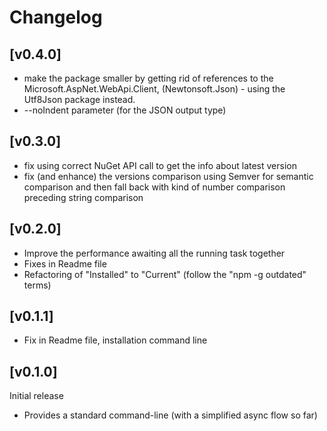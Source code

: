 # Changelog
## [v0.4.0]
- make the package smaller by getting rid of references to the Microsoft.AspNet.WebApi.Client, (Newtonsoft.Json) - using the Utf8Json package instead.
- --noIndent parameter (for the JSON output type)

## [v0.3.0]
- fix using correct NuGet API call to get the info about latest version
- fix (and enhance) the versions comparison using Semver for semantic comparison and then fall back with kind of number comparison preceding string comparison

## [v0.2.0]
- Improve the performance awaiting all the running task together
- Fixes in Readme file
- Refactoring of "Installed" to "Current" (follow the "npm -g outdated" terms) 

## [v0.1.1]
- Fix in Readme file, installation command line 

## [v0.1.0]
Initial release
 - Provides a standard command-line (with a simplified async flow so far)